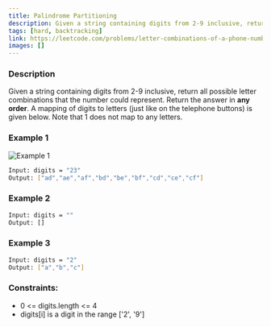 ```yaml
---
title: Palindrome Partitioning
description: Given a string containing digits from 2-9 inclusive, return all possible letter combinations that the number could represent. Return the answer in any order.
tags: [hard, backtracking]
link: https://leetcode.com/problems/letter-combinations-of-a-phone-number/
images: []
---
```


### Description

Given a string containing digits from 2-9 inclusive, return all possible letter combinations that the number could represent. Return the answer in **any order**.
A mapping of digits to letters (just like on the telephone buttons) is given below. Note that 1 does not map to any letters.

### Example 1

![Example 1](https://assets.leetcode.com/uploads/2022/03/15/1200px-telephone-keypad2svg.png)


```bash
Input: digits = "23"
Output: ["ad","ae","af","bd","be","bf","cd","ce","cf"]
```

### Example 2

```bash
Input: digits = ""
Output: []
```

### Example 3

```bash
Input: digits = "2"
Output: ["a","b","c"]
```


### Constraints:

- 0 <= digits.length <= 4
- digits[i] is a digit in the range ['2', '9']